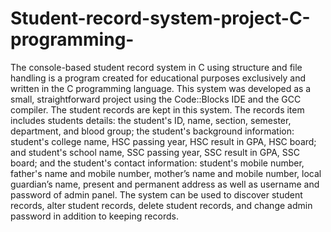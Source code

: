 # Student-record-system-project-C-programming-
The console-based student record system in C using structure and file handling is a  program created for educational purposes exclusively and written in the C programming  language. This system was developed as a small, straightforward project using the  Code::Blocks IDE and the GCC compiler. The student records are kept in this system. The  records item includes students details: the student's ID, name, section, semester,  department, and blood group; the student's background information: student's college  name, HSC passing year, HSC result in GPA, HSC board; and student's school name, SSC  passing year, SSC result in GPA, SSC board; and the student's contact information:  student's mobile number, father's name and mobile number, mother’s name and mobile  number, local guardian’s name, present and permanent address as well as username and  password of admin panel. The system can be used to discover student records, alter student  records, delete student records, and change admin password in addition to keeping records.
